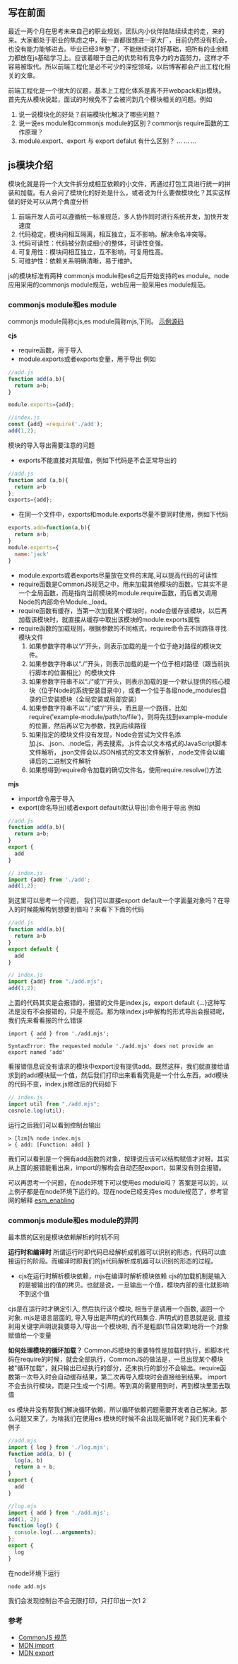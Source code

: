 ## 写在前面
最近一两个月在思考未来自己的职业规划，团队内小伙伴陆陆续续走的走，来的来。大家都处于职业的焦虑之中，我一直都很想进一家大厂，目前仍然没有机会，也没有能力能够进去。毕业已经3年整了，不能继续说打好基础，把所有的业余精力都放在js基础学习上。应该着眼于自己的优势和有竞争力的方面努力，这样才不容易被取代。所以前端工程化是必不可少的深挖领域，以后博客都会产出工程化相关的文章。

前端工程化是一个很大的议题，基本上工程化体系是离不开webpack和js模块。首先先从模块说起，面试的时候免不了会被问到几个模块相关的问题。例如
1. 说一说模块化的好处？前端模块化解决了哪些问题？
2. 说一说es module和commonjs module的区别？commonjs require函数的工作原理？
3. module.export、export 与 export defalut 有什么区别？
...
...
...

## js模块介绍
模块化就是将一个大文件拆分成相互依赖的小文件，再通过打包工具进行统一的拼装和加载。有人会问了模块化的好处是什么，或者说为什么要做模块化？其实这样做的好处可以从两个角度分析

1. 前端开发人员可以遵循统一标准规范，多人协作同时进行系统开发，加快开发速度
2. 代码稳定，模块间相互隔离，相互独立，互不影响。解决命名冲突等。
3. 代码可读性：代码被分割成细小的整体，可读性变强。
4. 可复用性：模块间相互独立，互不影响，可复用性高。
5. 可维护性：依赖关系明确清晰，易于维护。

js的模块标准有两种 commonjs module和es6之后开始支持的es module。node应用采用的commonjs module规范，web应用一般采用es module规范。

### commonjs module和es module
commonjs module简称cjs,es module简称mjs,下同。
[示例源码](https://github.com/XingGuoZM/blog/tree/master/%E5%89%8D%E7%AB%AF%E5%B7%A5%E7%A8%8B%E5%8C%96/webpack-demo-module)

**cjs**
- require函数，用于导入
- module.exports或者exports变量，用于导出
例如
```js
//add.js
function add(a,b){
  return a+b;
}

module.exports={add};

//index.js
const {add} =require('./add');
add(1,2);
```

模块的导入导出需要注意的问题
- exports不能直接对其赋值，例如下代码是不会正常导出的
```js
//add.js
function add (a,b){
  return a+b
};
exports={add};
```
- 在同一个文件中，exports和module.exports尽量不要同时使用，例如下代码
```js
exports.add=function(a,b){
  return a+b;
}
module.exports={
  name:'jack'
}
```
- module.exports或者exports尽量放在文件的末尾,可以提高代码的可读性
- require函数是CommonJS规范之中，用来加载其他模块的函数。它其实不是一个全局函数，而是指向当前模块的module.require函数，而后者又调用Node的内部命令Module._load。
- require函数有缓存，当第一次加载某个模块时，node会缓存该模块，以后再加载该模块时，就直接从缓存中取出该模块的module.exports属性
- require函数的加载规则，根据参数的不同格式，require命令去不同路径寻找模块文件
  1. 如果参数字符串以“/”开头，则表示加载的是一个位于绝对路径的模块文件。
  2. 如果参数字符串以“./”开头，则表示加载的是一个位于相对路径（跟当前执行脚本的位置相比）的模块文件
  3. 如果参数字符串不以“./“或”/“开头，则表示加载的是一个默认提供的核心模块（位于Node的系统安装目录中），或者一个位于各级node_modules目录的已安装模块（全局安装或局部安装）
  4. 如果参数字符串不以“./“或”/“开头，而且是一个路径，比如require('example-module/path/to/file')，则将先找到example-module的位置，然后再以它为参数，找到后续路径
  5. 如果指定的模块文件没有发现，Node会尝试为文件名添加.js、.json、.node后，再去搜索。.js件会以文本格式的JavaScript脚本文件解析，.json文件会以JSON格式的文本文件解析，.node文件会以编译后的二进制文件解析
  6. 如果想得到require命令加载的确切文件名，使用require.resolve()方法

**mjs**
- import命令用于导入
- export(命名导出)或者export default(默认导出)命令用于导出
例如
```js
//add.js
function add(a,b){
  return a+b;
}
export {
  add
}

// index.js
import {add} from './add';
add(1,2);
```
到这里可以思考一个问题，
我们可以直接export default一个字面量对象吗？在导入的时候能解构到想要到值吗？来看下下面的代码
```js
//add.js
function add(a,b){
  return a+b
}
export default {
  add
}

// index.js
import {add} from "./add.mjs";
add(1,2);
```
上面的代码其实是会报错的，报错的文件是index.js，export default {...}这种写法是没有不会报错的，只是不规范。那为啥index.js中解构的形式导出会报错呢，我们先来看看报的什么错误
```
import { add } from './add.mjs';
         ^^^
SyntaxError: The requested module './add.mjs' does not provide an export named 'add'
```
看报错信息说没有请求的模块中export没有提供add。既然这样，我们就直接给请求到的add模块赋一个值，然后我们打印出来看看究竟是一个什么东西，add模块的代码不变，index.js修改后的代码如下
```js
// index.js
import util from "./add.mjs";
cosnole.log(util);

```
运行之后我们可以看到控制台输出
```
> [lzm]% node index.mjs
> { add: [Function: add] }
```
我们可以看到是一个拥有add函数的对象，按理说应该可以结构赋值才对呀。其实从上面的报错能看出来，import的解构会自动匹配export，如果没有则会报错。

可以再思考一个问题，在node环境下可以使用es module吗？
答案是可以的，以上例子都是在node环境下运行的。现在node已经支持es module规范了，参考官网的解释
[esm_enabling](https://nodejs.org/docs/latest-v15.x/api/esm.html#esm_enabling)

### commonjs module和es module的异同
最本质的区别是模块依赖解析的时机不同

**运行时和编译时**
所谓运行时即代码已经解析成机器可以识别的形态，代码可以直接运行的阶段。而编译时即我们的js代码解析成机器可以识别的形态的过程。

- cjs在运行时解析模块依赖，mjs在编译时解析模块依赖
cjs的加载机制是输入的是被输出的值的拷贝。也就是说，一旦输出一个值，模块内部的变化就影响不到这个值

cjs是在运行时才确定引入, 然后执行这个模块, 相当于是调用一个函数, 返回一个对象.
mjs是语言层面的, 导入导出是声明式的代码集合. 声明式的意思就是说, 直接利用关键字声明说我要导入/导出一个模块啦, 而不是粗鄙(节目效果)地将一个对象赋值给一个变量

**如何处理模块的循环加载？**
CommonJS模块的重要特性是加载时执行，即脚本代码在require的时候，就会全部执行，CommonJS的做法是，一旦出现某个模块被"循环加载"，就只输出已经执行的部分，还未执行的部分不会输出。require函数第一次导入时会自动缓存结果，第二次再导入模块时会直接给到结果。
import不会去执行模块，而是只生成一个引用。等到真的需要用到时，再到模块里面去取值

es 模块并没有帮我们解决循环依赖，所以循环依赖问题需要开发者自己解决。那么问题又来了，为啥我们在使用es 模块的时候不会出现死循环呢？我们先来看个例子
```js
//add.mjs
import { log } from './log.mjs';
function add(a, b) {
  log(a, b)
  return a + b;
}
export {
  add
}

//log.mjs
import { add } from './add.mjs';
add(1, 2);
function log() {
  console.log(...arguments);
};
export {
  log
}
```

在node环境下运行
```
node add.mjs
```
我们会发现控制台不会无限打印，只打印出一次1 2

### 参考
- [CommonJS 规范](http://wiki.commonjs.org/wiki/CommonJS)
- [MDN import](https://developer.mozilla.org/zh-CN/docs/Web/JavaScript/Reference/Statements/import)
- [MDN export](https://developer.mozilla.org/zh-CN/docs/Web/JavaScript/Reference/Statements/export)